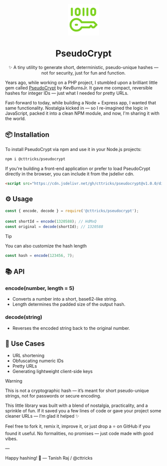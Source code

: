 <div align="center">
  <img src="https://raw.githubusercontent.com/cttricks/pseudocrypt/refs/heads/master/public/icon.png" width="100" alt="PseudoCrypt logo" />
</div>
<h1 align="center">PseudoCrypt</h1>
<p align="center">✨ A tiny utility to generate short, deterministic, pseudo-unique hashes — not for security, just for fun and function.</p>

Years ago, while working on a PHP project, I stumbled upon a brilliant little gem called [PseudoCrypt](https://web.archive.org/web/20130727034425/http://blog.kevburnsjr.com/php-unique-hash) by KevBurnsJr. It gave me compact, reversible hashes for integer IDs — just what I needed for pretty URLs.

Fast-forward to today, while building a Node + Express app, I wanted that same functionality. Nostalgia kicked in — so I re-imagined the logic in JavaScript, packed it into a clean NPM module, and now, I'm sharing it with the world.

## 📦 Installation

To install PseudoCrypt via npm and use it in your Node.js projects:

```bash
npm i @cttricks/pseudocrypt
```

If you're building a front-end application or prefer to load PseudoCrypt directly in the browser, you can include it from the jsdelivr cdn.

```html
<script src="https://cdn.jsdelivr.net/gh/cttricks/pseudocrypt@v1.0.0/dist/pseudocrypt.min.js"></script>
```

## ⚙️ Usage

```js
const { encode, decode } = require('@cttricks/pseudocrypt');

const shortId = encode(1320588); // HdMxQ
const original = decode(shortId); // 1320588

```
> [!TIP]
> You can also customize the hash length
> ```js
> const hash = encode(123456, 7);  
> ```

## 📚 API
### encode(number, length = 5)
- Converts a number into a short, base62-like string.
- Length determines the padded size of the output hash.

### decode(string)
- Reverses the encoded string back to the original number.

## 🧠 Use Cases
- URL shortening
- Obfuscating numeric IDs
- Pretty URLs
- Generating lightweight client-side keys

> [!WARNING]  
> This is not a cryptographic hash — it’s meant for short pseudo-unique strings, not for passwords or secure encoding.

This little library was built with a blend of nostalgia, practicality, and a sprinkle of fun.
If it saved you a few lines of code or gave your project some cleaner URLs — I’m glad it helped ✨

Feel free to fork it, remix it, improve it, or just drop a ⭐ on GitHub if you found it useful.
No formalities, no promises — just code made with good vibes.

—

Happy hashing! 🚀
— Tanish Raj / @cttricks

